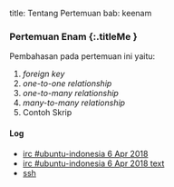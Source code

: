 title: Tentang Pertemuan
bab: keenam


### <i class="fa fa-info-circle"></i> Pertemuan Enam {:.titleMe }

Pembahasan pada pertemuan ini yaitu:

1. _foreign key_
2. _one-to-one relationship_
3. _one-to-many relationship_
4. _many-to-many relationship_
5. Contoh Skrip

#### Log

- [irc #ubuntu-indonesia 6 Apr 2018](https://freenode.logbot.info/ubuntu-indonesia/20180406)
- [irc #ubuntu-indonesia 6 Apr 2018 text](http://to1.hashbang.sh:8000/2018-04-06-ubuntu-indonesia.txt)
- [ssh](https://asciinema.org/a/Q85zsMqzrWtaP08NhWum0tMhB)